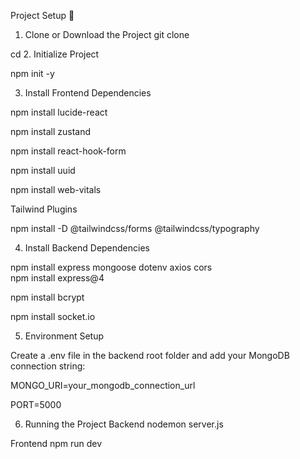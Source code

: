 Project Setup 🚀
1. Clone or Download the Project
git clone <your-repo-url>
 
 cd <your-project-folder>
2. Initialize Project
 
 npm init -y

3. Install Frontend Dependencies
 
 npm install lucide-react
 
 npm install zustand
 
 npm install react-hook-form
 
 npm install uuid
 
 npm install web-vitals

Tailwind Plugins
 
 npm install -D @tailwindcss/forms @tailwindcss/typography

4. Install Backend Dependencies

 npm install express mongoose dotenv axios cors  
 npm install express@4 
  
  npm install bcrypt 
  
  npm install socket.io 

5. Environment Setup

Create a .env file in the backend root folder and add your MongoDB connection string:

MONGO_URI=your_mongodb_connection_url
 
 PORT=5000

6. Running the Project
Backend
nodemon server.js

Frontend
npm run dev
